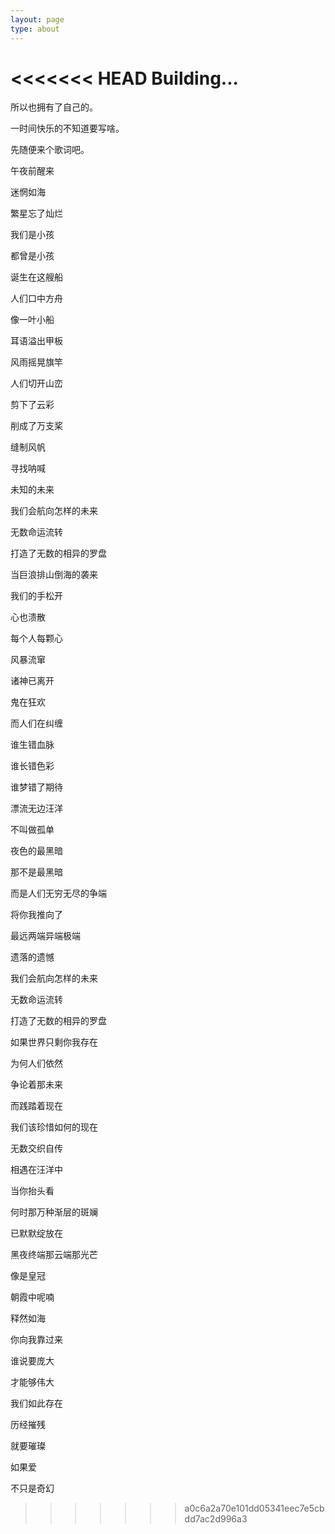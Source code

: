 ```yaml
---
layout: page
type: about
---
```


<<<<<<< HEAD
Building...
=======
所以也拥有了自己的。

一时间快乐的不知道要写啥。

先随便来个歌词吧。

午夜前醒来

迷惘如海

繁星忘了灿烂

我们是小孩

都曾是小孩

诞生在这艘船

人们口中方舟

像一叶小船

耳语溢出甲板

风雨摇晃旗竿

人们切开山峦

剪下了云彩

削成了万支桨

缝制风帆

寻找呐喊

未知的未来

我们会航向怎样的未来

无数命运流转

打造了无数的相异的罗盘

当巨浪排山倒海的袭来

我们的手松开

心也溃散

每个人每颗心

风暴流窜

诸神已离开

鬼在狂欢

而人们在纠缠

谁生错血脉

谁长错色彩

谁梦错了期待

漂流无边汪洋

不叫做孤单

夜色的最黑暗

那不是最黑暗

而是人们无穷无尽的争端

将你我推向了

最远两端异端极端

遗落的遗憾

我们会航向怎样的未来

无数命运流转

打造了无数的相异的罗盘

如果世界只剩你我存在

为何人们依然

争论着那未来

而践踏着现在

我们该珍惜如何的现在

无数交织自传

相遇在汪洋中

当你抬头看

何时那万种渐层的斑斓

已默默绽放在

黑夜终端那云端那光芒

像是皇冠

朝霞中呢喃

释然如海

你向我靠过来

谁说要庞大

才能够伟大

我们如此存在

历经摧残

就要璀璨

如果爱

不只是奇幻
>>>>>>> a0c6a2a70e101dd05341eec7e5cbdd7ac2d996a3
